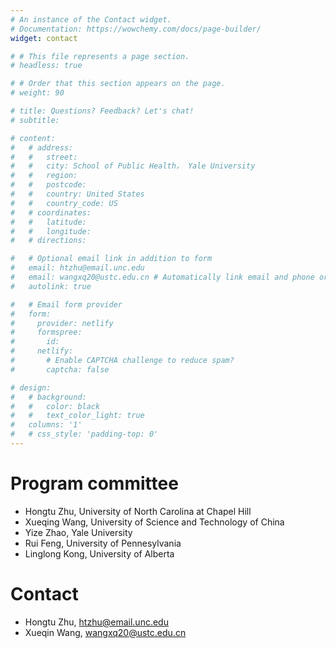 ```yaml
---
# An instance of the Contact widget.
# Documentation: https://wowchemy.com/docs/page-builder/
widget: contact

# # This file represents a page section.
# headless: true

# # Order that this section appears on the page.
# weight: 90

# title: Questions? Feedback? Let's chat!
# subtitle:

# content:
#   # address:
#   #   street: 
#   #   city: School of Public Health， Yale University
#   #   region: 
#   #   postcode: 
#   #   country: United States
#   #   country_code: US
#   # coordinates:
#   #   latitude: 
#   #   longitude: 
#   # directions: 

#   # Optional email link in addition to form
#   email: htzhu@email.unc.edu
#   email: wangxq20@ustc.edu.cn # Automatically link email and phone or display as text?
#   autolink: true

#   # Email form provider
#   form:
#     provider: netlify
#     formspree:
#       id:
#     netlify:
#       # Enable CAPTCHA challenge to reduce spam?
#       captcha: false

# design:
#   # background:
#   #   color: black
#   #   text_color_light: true
#   columns: '1'
#   # css_style: 'padding-top: 0'
---
```


# Program committee
- Hongtu Zhu, University of North Carolina at Chapel Hill
- Xueqing Wang, University of Science and Technology of China
- Yize Zhao, Yale University
- Rui Feng, University of Pennesylvania
- Linglong Kong, University of Alberta 

# Contact
- Hongtu Zhu, htzhu@email.unc.edu
- Xueqin Wang, wangxq20@ustc.edu.cn
